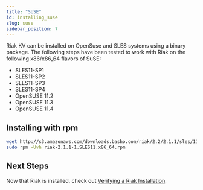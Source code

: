 ```yaml
---
title: "SUSE"
id: installing_suse
slug: suse 
sidebar_position: 7
---
```


[install verify]: ../../setup/installing/verify.md

Riak KV can be installed on OpenSuse and SLES systems using a binary package. The following steps have been tested to work with Riak on
the following x86/x86_64 flavors of SuSE:

* SLES11-SP1
* SLES11-SP2
* SLES11-SP3
* SLES11-SP4
* OpenSUSE 11.2
* OpenSUSE 11.3
* OpenSUSE 11.4

## Installing with rpm

```bash
wget http://s3.amazonaws.com/downloads.basho.com/riak/2.2/2.1.1/sles/11/riak-2.1.1-1.SLES11.x86_64.rpm
sudo rpm -Uvh riak-2.1.1-1.SLES11.x86_64.rpm
```

## Next Steps

Now that Riak is installed, check out [Verifying a Riak Installation][install verify].
